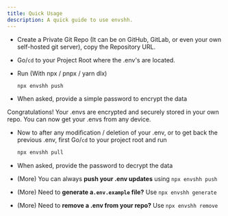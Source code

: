 ```yaml
---
title: Quick Usage
description: A quick guide to use envshh.
---
```


- Create a Private Git Repo (It can be on GitHub, GitLab, or even your own self-hosted git server), copy the Repository URL.
- Go/`cd` to your Project Root where the .env's are located.
- Run (With npx / pnpx / yarn dlx)

  ```sh
  npx envshh push
  ```

- When asked, provide a simple password to encrypt the data

Congratulations! Your .envs are encrypted and securely stored in your own repo. You can now get your .envs from any device.

- Now to after any modification / deletion of your .env, or to get back the previous .env, first Go/`cd` to your project root and run

  ```sh
  npx envshh pull
  ```

- When asked, provide the password to decrypt the data

- (More) You can always **push your .env updates** using `npx envshh push`
- (More) Need to **generate a`.env.example` file?** Use `npx envshh generate`
- (More) Need to **remove a .env from your repo?** Use `npx envshh remove`
